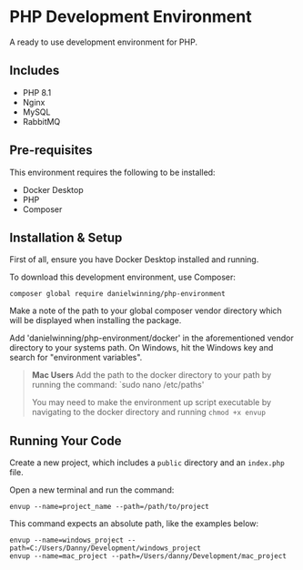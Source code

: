 # PHP Development Environment

A ready to use development environment for PHP.

## Includes

- PHP 8.1
- Nginx
- MySQL
- RabbitMQ

## Pre-requisites

This environment requires the following to be installed:

- Docker Desktop
- PHP
- Composer

## Installation & Setup

First of all, ensure you have Docker Desktop installed and running.

To download this development environment, use Composer:

```
composer global require danielwinning/php-environment
```

Make a note of the path to your global composer vendor directory which will be displayed
when installing the package.

Add 'danielwinning/php-environment/docker' in the aforementioned vendor directory to your
systems path. On Windows, hit the Windows key and search for "environment variables".

> **Mac Users**
> Add the path to the docker directory to your path by running the command: `sudo nano /etc/paths'
>
> You may need to make the environment up script executable by navigating to the docker directory and
> running `chmod +x envup`

## Running Your Code

Create a new project, which includes a `public` directory and an `index.php` file.

Open a new terminal and run the command:

```
envup --name=project_name --path=/path/to/project
```

This command expects an absolute path, like the examples below:

```
envup --name=windows_project --path=C:/Users/Danny/Development/windows_project
envup --name=mac_project --path=/Users/danny/Development/mac_project
```